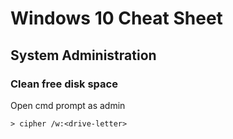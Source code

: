 
# Windows 10 Cheat Sheet

## System Administration

### Clean free disk space

Open cmd prompt as admin

`> cipher /w:<drive-letter>`
